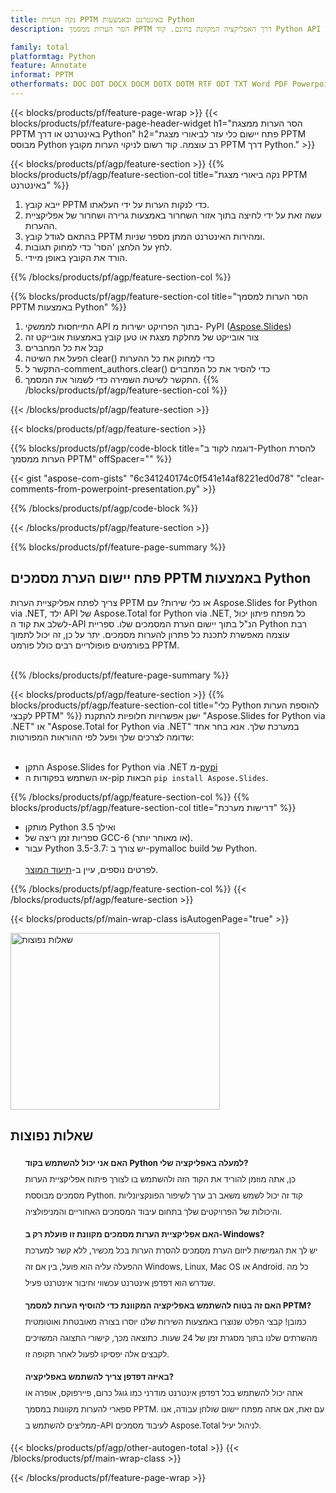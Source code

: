```yaml
---
title: נקה הערות PPTM באינטרנט ובאמצעות Python
description: הסר הערות ממסמך PPTM דרך האפליקציה המקוונת בחינם. קוד Python API למחיקת הערות ממצגות PPTM.

family: total
platformtag: Python
feature: Annotate
informat: PPTM
otherformats: DOC DOT DOCX DOCM DOTX DOTM RTF ODT TXT Word PDF Powerpoint PPT PPS PPTX POTX PPSX PPTM PPSM POTM ODP
---
```

{{< blocks/products/pf/feature-page-wrap >}}
{{< blocks/products/pf/feature-page-header-widget h1="הסר הערות ממצגת PPTM באינטרנט או דרך Python" h2="פתח יישום כלי עזר לביאורי מצגת PPTM מבוסס Python רב עוצמה. קוד רשום לניקוי הערות מקובץ PPTM דרך Python." >}}

{{< blocks/products/pf/agp/feature-section >}}
{{% blocks/products/pf/agp/feature-section-col title="נקה ביאורי מצגת PPTM באינטרנט" %}}

1. ייבא קובץ PPTM כדי לנקות הערות על ידי העלאתו.
1. עשה זאת על ידי לחיצה בתוך אזור השחרור באמצעות גרירה ושחרור של אפליקציית ההערות. 
1. בהתאם לגודל קובץ PPTM ומהירות האינטרנט המתן מספר שניות.
1. לחץ על הלחצן 'הסר' כדי למחוק תגובות.
1. הורד את הקובץ באופן מיידי.

{{% /blocks/products/pf/agp/feature-section-col %}}

{{% blocks/products/pf/agp/feature-section-col title="הסר הערות למסמך PPTM באמצעות Python" %}}

1. התייחסות לממשקי API בתוך הפרויקט ישירות מ- PyPI ([Aspose.Slides](https://pypi.org/project/Aspose.Slides/)) 
1. צור אובייקט של מחלקת מצגת או טען קובץ באמצעות אובייקט זה
1. קבל את כל המחברים 
1. הפעל את השיטה clear() כדי למחוק את כל ההערות
1. התקשר ל-comment_authors.clear() כדי להסיר את כל המחברים
1. התקשר לשיטת השמירה כדי לשמור את המסמך.
{{% /blocks/products/pf/agp/feature-section-col %}}

{{< /blocks/products/pf/agp/feature-section >}}

{{< blocks/products/pf/agp/feature-section >}}

{{% blocks/products/pf/agp/code-block title="דוגמה לקוד ב-Python להסרת הערות ממסמך PPTM" offSpacer="" %}}

{{< gist "aspose-com-gists" "6c341240174c0f541e14af8221ed0d78" "clear-comments-from-powerpoint-presentation.py" >}}

{{% /blocks/products/pf/agp/code-block %}}

{{< /blocks/products/pf/agp/feature-section >}}



{{% blocks/products/pf/feature-page-summary %}}


<h2>פתח יישום הערת מסמכים PPTM באמצעות Python</h2>

צריך לפתח אפליקציית הערות PPTM או כלי שירות? עם Aspose.Slides for Python via .NET, ילד API של Aspose.Total for Python via .NET, כל מפתח פיתון יכול לשלב את קוד ה-API הנ"ל בתוך יישום הערת המסמכים שלו. ספריית Python רבת עוצמה מאפשרת לתכנת כל פתרון להערות מסמכים. יתר על כן, זה יכול לתמוך בפורמטים פופולריים רבים כולל פורמט PPTM.<br /><br />

{{% /blocks/products/pf/feature-page-summary %}}

{{< blocks/products/pf/agp/feature-section >}}
{{% blocks/products/pf/agp/feature-section-col title="כלי Python להוספת הערות לקבצי PPTM" %}}
ישנן אפשרויות חלופיות להתקנת "Aspose.Slides for Python via .NET" או "Aspose.Total for Python via .NET" במערכת שלך. אנא בחר אחד שדומה לצרכים שלך ופעל לפי ההוראות המפורטות:<br /><br />

- התקן Aspose.Slides for Python via .NET מ-[pypi](https://pypi.org/project/Aspose.Slides/)
- או השתמש בפקודות ה-pip הבאות ```pip install Aspose.Slides```.

{{% /blocks/products/pf/agp/feature-section-col %}}
{{% blocks/products/pf/agp/feature-section-col title="דרישות מערכת" %}}

- מותקן Python 3.5 ואילך
- ספריות זמן ריצה של GCC-6 (או מאוחר יותר).
- עבור Python 3.5-3.7: יש צורך ב-pymalloc build של Python.
<br /><br />
לפרטים נוספים, עיין ב-[תיעוד המוצר](https://docs.aspose.com/slides/python-net/system-requirements/).

{{% /blocks/products/pf/agp/feature-section-col %}}
{{< /blocks/products/pf/agp/feature-section >}}


{{< blocks/products/pf/main-wrap-class isAutogenPage="true" >}}

<style>.howtolist li{margin-right: 0!important;line-height: 26px;position: relative;margin-bottom: 10px;font-size: 13px;list-style-type: none;}</style>
<div class="col-md-12 tl bg-gray-dark howtolist section">
  <a class="anchor" name="faqpage"></a>
  <div class="container tl dflex" itemscope="" itemtype="https://schema.org/FAQPage">
      <div class="col-md-4 howtosectiongfx">
          <img class="social-panel-hide-on-mobile" src="https://www.groupdocs.cloud/templates/brand/images/groupdocs/conversion/groupdocs_conversion-brand.png" alt="שאלות נפוצות" width="335" height="283">
      </div>
      <div class="howtosection col-md-8">
          <div>
              <h2>שאלות נפוצות</h2>
              <ul>
                  <li itemscope="" itemprop="mainEntity" itemtype="https://schema.org/Question">
                      <div>
                          <span itemprop="name"><b>האם אני יכול להשתמש בקוד Python למעלה באפליקציה שלי?</b></span>
                      </div>
                      <div itemscope="" itemprop="acceptedAnswer" itemtype="https://schema.org/Answer">
                          <span itemprop="text">כן, אתה מוזמן להוריד את הקוד הזה ולהשתמש בו לצורך פיתוח אפליקציית הערות מסמכים מבוססת Python. קוד זה יכול לשמש משאב רב ערך לשיפור הפונקציונליות והיכולות של הפרויקטים שלך בתחום עיבוד המסמכים האחוריים והמניפולציה.</span>
                      </div>
                  </li>
                  <li itemscope="" itemprop="mainEntity" itemtype="https://schema.org/Question">
                      <div>
                          <span itemprop="name"><b>האם אפליקציית הערות מסמכים מקוונת זו פועלת רק ב-Windows?</b></span>
                      </div>
                      <div itemscope="" itemprop="acceptedAnswer" itemtype="https://schema.org/Answer">
                          <span itemprop="text">יש לך את הגמישות ליזום הערת מסמכים להסרת הערות בכל מכשיר, ללא קשר למערכת ההפעלה עליה הוא פועל, בין אם זה Windows, Linux, Mac OS או Android. כל מה שנדרש הוא דפדפן אינטרנט עכשווי וחיבור אינטרנט פעיל.</span>
                      </div>
                  </li>
                  <li itemscope="" itemprop="mainEntity" itemtype="https://schema.org/Question">
                      <div>
                          <span itemprop="name"><b>האם זה בטוח להשתמש באפליקציה המקוונת כדי להוסיף הערות למסמך PPTM?</b></span>
                      </div>
                      <div itemscope="" itemprop="acceptedAnswer" itemtype="https://schema.org/Answer">
                          <span itemprop="text">כמובן! קבצי הפלט שנוצרו באמצעות השירות שלנו יוסרו בצורה מאובטחת ואוטומטית מהשרתים שלנו בתוך מסגרת זמן של 24 שעות. כתוצאה מכך, קישורי התצוגה המשויכים לקבצים אלה יפסיקו לפעול לאחר תקופה זו.</span>
                      </div>
                  </li>                 
                  <li itemscope="" itemprop="mainEntity" itemtype="https://schema.org/Question">
                      <div>
                          <span itemprop="name"><b>באיזה דפדפן צריך להשתמש באפליקציה?</b></span>
                      </div>
                      <div itemscope="" itemprop="acceptedAnswer" itemtype="https://schema.org/Answer">
                          <span itemprop="text">אתה יכול להשתמש בכל דפדפן אינטרנט מודרני כמו גוגל כרום, פיירפוקס, אופרה או ספארי להערות מקוונות במסמך PPTM. עם זאת, אם אתה מפתח יישום שולחן עבודה, אנו ממליצים להשתמש ב-API לעיבוד מסמכים Aspose.Total לניהול יעיל.</span>
                      </div>
                  </li>
              </ul>
          </div>
      </div>
  </div>

{{< blocks/products/pf/agp/other-autogen-total >}}
{{< /blocks/products/pf/main-wrap-class >}}

{{< /blocks/products/pf/feature-page-wrap >}}